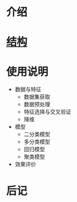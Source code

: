 # 介绍


# [结构](./structure/class_structure.md)

# 使用说明

- 数据与特征
  - 数据集获取
  - 数据预处理
  - 特征选择与交叉验证
  - 降维
- 模型
  - 二分类模型
  - 多分类模型
  - 回归模型
  - 聚类模型
- 效果评价



# 后记